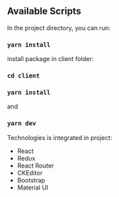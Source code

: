 ## Available Scripts

In the project directory, you can run:

### `yarn install`

install package in client folder:
### `cd client`
### `yarn install`

and 
### `yarn dev` 



Technologies is integrated in project:
- React
- Redux
- React Router
- CKEditor
- Bootstrap
- Material UI


